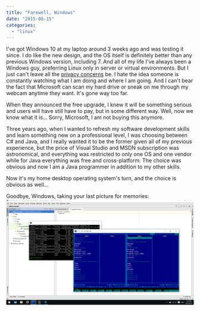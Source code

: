 ```yaml
---
title: "Farewell, Windows"
date: "2015-08-15"
categories:
  - "linux"
---
```


I've got Windows 10 at my laptop around 3 weeks ago and was testing it since. I
do like the new design, and the OS itself is definitely better than any previous
Windows version, including 7. And all of my life I've always been a Windows guy,
preferring Linux only in server or virtual environments. But I just can't leave
all the
[privacy concerns](https://www.google.com/search?q=windows+10+privacy) be. I
hate the idea someone is constantly watching what I am doing and where I am
going. And I can't bear the fact that Microsoft can scan my hard drive or sneak
on me through my webcam anytime they want. It's gone way too far.

When they announced the free upgrade, I knew it will be something serious and
users will have still have to pay, but in some different way. Well, now we know
what it is... Sorry, Microsoft, I am not buying this anymore.

Three years ago, when I wanted to refresh my software development skills and
learn something new on a professional level, I was choosing between C# and Java,
and I really wanted it to be the former given all of my previous experience, but
the price of Visual Studio and MSDN subscription was astronomical, and
everything was restricted to only one OS and one vendor while for Java
everything was free and cross-platform. The choice was obvious and now I am a
Java programmer in addition to my other skills.

Now it's my home desktop operating system's turn, and the choice is obvious as
well...

Goodbye, Windows, taking your last picture for memories:
![1](images/1.png)
